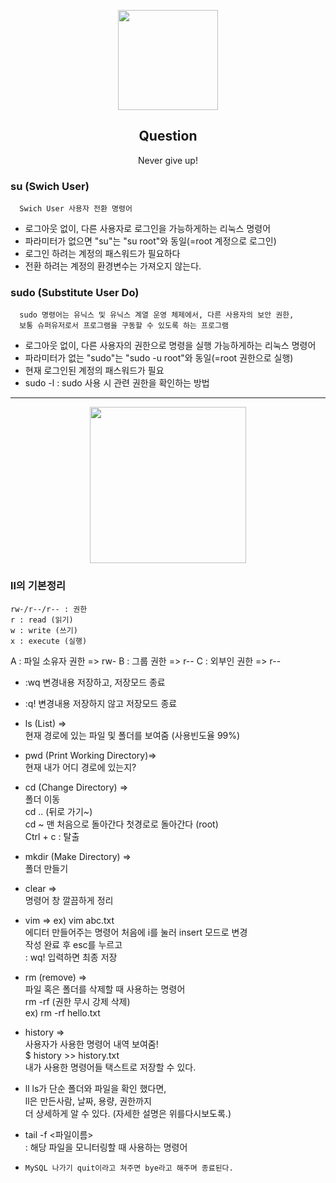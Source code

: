 <p align="center">
  <img src="https://www.pngarts.com/files/3/Linux-PNG-High-Quality-Image.png" height="160">
  
  <h2 align="center">Question</h2>
  <p align="center">Never give up! <p>
 
  </p>
</p>

###  su (Swich User)

      Swich User 사용자 전환 명령어

- 로그아웃 없이, 다른 사용자로 로그인을 가능하게하는 리눅스 명령어
- 파라미터가 없으면 "su"는 "su root"와 동일(=root 계정으로 로그인)
- 로그인 하려는 계정의 패스워드가 필요하다
- 전환 하려는 계정의 환경변수는 가져오지 않는다.

### sudo (Substitute User Do)


      sudo 명령어는 유닉스 및 유닉스 계열 운영 체제에서, 다른 사용자의 보안 권한, 
      보통 슈퍼유저로서 프로그램을 구동할 수 있도록 하는 프로그램
      
- 로그아웃 없이, 다른 사용자의 권한으로 명령을 실행 가능하게하는 리눅스 명령어
- 파라미터가 없는 "sudo"는 "sudo -u root"와 동일(=root 권한으로 실행)
- 현재 로그인된 계정의 패스워드가 필요
- sudo -l : sudo 사용 시 관련 권한을 확인하는 방법


<hr>

<p align="center">
  <img src="https://www.kibrispdr.org/data/600/git-png-10.png" height="250">
  
</p>


### ll의 기본정리

    rw-/r--/r-- : 권한
    r : read (읽기)
    w : write (쓰기)
    x : execute (실행)

A : 파일 소유자 권한 => rw-
B : 그룹 권한 => r--
C : 외부인 권한 => r--

 - :wq	변경내용 저장하고, 저장모드 종료
 - :q!	변경내용 저장하지 않고 저장모드 종료

 - ls (List)	=>  <br>
      현재 경로에 있는 파일 및 폴더를 보여줌 (사용빈도율 99%)<br>

 - pwd (Print Working Directory)=> <br>
        현재 내가 어디 경로에 있는지? <br>

 - cd (Change Directory) => <br>
      폴더 이동 <br>
      cd .. (뒤로 가기~) <br>
      cd ~ 맨 처음으로 돌아간다 첫경로로 돌아간다 (root) <br>
      Ctrl + c : 탈출 <br>

 - mkdir (Make Directory) =>  <br>
   폴더 만들기<br>

  - clear => <br>
    명령어 창 깔끔하게 정리 <br>

  - vim => ex) vim abc.txt <br>
      에디터 만들어주는 명령어 처음에 i를 눌러 insert 모드로 변경 <br>
      작성 완료 후 esc를 누르고  <br>
      : wq! 입력하면 최종 저장 

  - rm (remove) => <br>
      파일 혹은 폴더를 삭제할 때 사용하는 명령어 	<br>
      rm -rf (권한 무시 강제 삭제) <br>
      ex) rm -rf hello.txt <br>

  - history => <br>
      사용자가 사용한 명령어 내역 보여줌! <br>
      $ history >> history.txt <br>
      내가 사용한 명령어들 택스트로 저장할 수 있다. <br>

  - ll
      ls가 단순 폴더와 파일을 확인 했다면, <br>
      ll은 만든사람, 날짜, 용량, 권한까지 <br>
      더 상세하게 알 수 있다. (자세한 설명은 위를다시보도록.) <br>

  - tail -f <파일이름> <br>
      : 해당 파일을 모니터링할 때 사용하는 명령어

 - `MySQL 나가기 quit이라고 쳐주면 bye라고 해주며 종료된다.`
